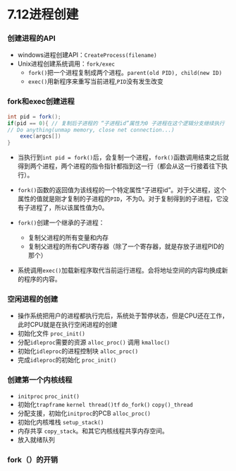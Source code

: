 # 7.12进程创建

### 创建进程的API

* windows进程创建API：`CreateProcess(filename)`
* Unix进程创建系统调用：`fork/exec`
    * `fork()`把一个进程复制成两个进程。`parent(old PID), child(new ID)`
    * `exec()`用新程序来重写当前进程,`PID`没有发生改变

### fork和exec创建进程

```java
int pid = fork();
if(pid == 0){ // 复制后子进程的 “子进程id”属性为0 子进程在这个逻辑分支继续执行
// Do anything(unmap memory, close net connection...)
	exec(argcs[])
}
```

* 当执行到`int pid = fork()`后，会复制一个进程，`fork()`函数调用结束之后就得到两个进程，两个进程的指令指针都指到这一行（都会从这一行接着往下执行）。

* `fork()`函数的返回值为该线程的一个特定属性“子进程id”。对于父进程，这个属性的值就是刚才复制的子进程的`PID`，不为0。对于复制得到的子进程，它没有子进程了，所以该属性值为0。
* `fork()`创建一个继承的子进程：
    * 复制父进程的所有变量和内存
    * 复制父进程的所有CPU寄存器（除了一个寄存器，就是存放子进程PID的那个）
* 系统调用`exec()`加载新程序取代当前运行进程。会将地址空间的内容均换成新的程序的内容。

### 空闲进程的创建

* 操作系统把用户的进程都执行完后，系统处于暂停状态，但是CPU还在工作，此时CPU就是在执行空闲进程的创建
* 初始化文件 `proc_init()`
* 分配`idleproc`需要的资源 `alloc_proc()` 调用 `kmalloc()`
* 初始化`idleproc`的进程控制块  `alloc_proc()` 
* 完成`idleproc`的初始化 `proc_init()`

### 创建第一个内核线程

* `initproc` `proc_init()`
* 初始化`trapframe` `kernel thread()tf` `do_fork()` `copy()_thread`
* 分配支援，初始化`initproc`的PCB `alloc_proc()`
* 初始化内核堆栈 `setup_stack()`
* 内存共享 `copy_stack`。和其它内核线程共享内存空间。
* 放入就绪队列

### fork（）的开销